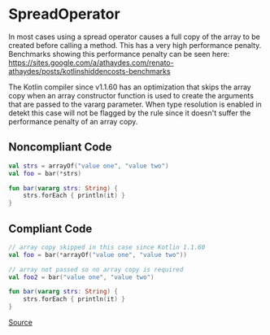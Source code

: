 # SpreadOperator

In most cases using a spread operator causes a full copy of the array to be created before calling a method.
This has a very high performance penalty. Benchmarks showing this performance penalty can be seen here:
https://sites.google.com/a/athaydes.com/renato-athaydes/posts/kotlinshiddencosts-benchmarks

The Kotlin compiler since v1.1.60 has an optimization that skips the array copy when an array constructor
function is used to create the arguments that are passed to the vararg parameter. When type resolution is enabled in
detekt this case will not be flagged by the rule since it doesn't suffer the performance penalty of an array copy.

## Noncompliant Code

```kotlin
val strs = arrayOf("value one", "value two")
val foo = bar(*strs)

fun bar(vararg strs: String) {
    strs.forEach { println(it) }
}
```
## Compliant Code

```kotlin
// array copy skipped in this case since Kotlin 1.1.60
val foo = bar(*arrayOf("value one", "value two"))

// array not passed so no array copy is required
val foo2 = bar("value one", "value two")

fun bar(vararg strs: String) {
    strs.forEach { println(it) }
}
```

[Source](https://detekt.github.io/detekt/performance.html#spreadoperator)
